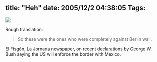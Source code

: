 title: "Heh"
date: 2005/12/2 04:38:05
Tags:
---
![](/files/misc/fisgon-carton-wall.jpg)

Rough translation:

> So these were the ones who were completely against Berlin wall.

El Fisgón, La Jornada newspaper, on recent declarations by George W. Bush saying the US will enforce the border with Mexico.
